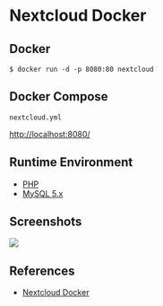 # Nextcloud Docker

## Docker
```
$ docker run -d -p 8080:80 nextcloud
```

## Docker Compose
`nextcloud.yml`

[http://localhost:8080/](http://localhost:8080/)

## Runtime Environment
- [PHP](https://www.php.net/downloads)
- [MySQL 5.x](http://www.mysql.com/)

## Screenshots
![](https://docs.nextcloud.com/server/latest/user_manual/_images/users-files.png)

## References
- [Nextcloud Docker](https://hub.docker.com/_/nextcloud)